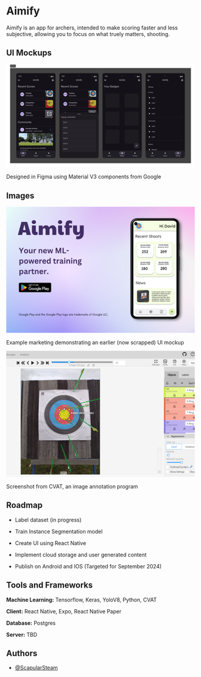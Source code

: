 
# Aimify

Aimify is an app for archers, intended to make scoring faster and less subjective, allowing you to focus on what truely matters, shooting.



## UI Mockups

![App Screenshot](https://github.com/ScapularSteam/aimify/blob/main/misc/aimify-ui.png?raw=true)

Designed in Figma using Material V3 components from Google

## Images

![App Screenshot](https://github.com/ScapularSteam/aimify/blob/main/misc/aimify-marketing.png?raw=true)

Example marketing demonstrating an earlier (now scrapped) UI mockup

![App Screenshot](https://github.com/ScapularSteam/aimify/blob/main/misc/cvatScreenshot.png?raw=true)

Screenshot from CVAT, an image annotation program
## Roadmap

- Label dataset (in progress)

- Train Instance Segmentation model

- Create UI using React Native

- Implement cloud storage and user generated content

- Publish on Android and IOS (Targeted for September 2024)


## Tools and Frameworks

**Machine Learning:** Tensorflow, Keras, YoloV8, Python, CVAT

**Client:** React Native, Expo, React Native Paper

**Database:** Postgres

**Server:** TBD



## Authors

- [@ScapularSteam](https://github.com/ScapularSteam)

